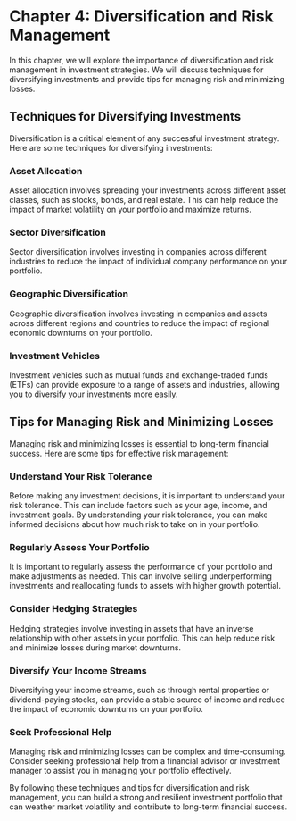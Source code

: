 Chapter 4: Diversification and Risk Management
==============================================

In this chapter, we will explore the importance of diversification and risk management in investment strategies. We will discuss techniques for diversifying investments and provide tips for managing risk and minimizing losses.

Techniques for Diversifying Investments
---------------------------------------

Diversification is a critical element of any successful investment strategy. Here are some techniques for diversifying investments:

### Asset Allocation

Asset allocation involves spreading your investments across different asset classes, such as stocks, bonds, and real estate. This can help reduce the impact of market volatility on your portfolio and maximize returns.

### Sector Diversification

Sector diversification involves investing in companies across different industries to reduce the impact of individual company performance on your portfolio.

### Geographic Diversification

Geographic diversification involves investing in companies and assets across different regions and countries to reduce the impact of regional economic downturns on your portfolio.

### Investment Vehicles

Investment vehicles such as mutual funds and exchange-traded funds (ETFs) can provide exposure to a range of assets and industries, allowing you to diversify your investments more easily.

Tips for Managing Risk and Minimizing Losses
--------------------------------------------

Managing risk and minimizing losses is essential to long-term financial success. Here are some tips for effective risk management:

### Understand Your Risk Tolerance

Before making any investment decisions, it is important to understand your risk tolerance. This can include factors such as your age, income, and investment goals. By understanding your risk tolerance, you can make informed decisions about how much risk to take on in your portfolio.

### Regularly Assess Your Portfolio

It is important to regularly assess the performance of your portfolio and make adjustments as needed. This can involve selling underperforming investments and reallocating funds to assets with higher growth potential.

### Consider Hedging Strategies

Hedging strategies involve investing in assets that have an inverse relationship with other assets in your portfolio. This can help reduce risk and minimize losses during market downturns.

### Diversify Your Income Streams

Diversifying your income streams, such as through rental properties or dividend-paying stocks, can provide a stable source of income and reduce the impact of economic downturns on your portfolio.

### Seek Professional Help

Managing risk and minimizing losses can be complex and time-consuming. Consider seeking professional help from a financial advisor or investment manager to assist you in managing your portfolio effectively.

By following these techniques and tips for diversification and risk management, you can build a strong and resilient investment portfolio that can weather market volatility and contribute to long-term financial success.
